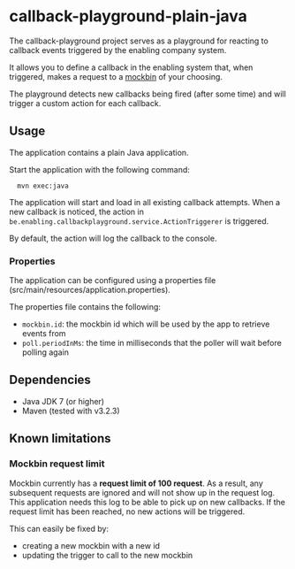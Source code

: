 # callback-playground-plain-java

The callback-playground project serves as a playground for reacting to callback events triggered by the enabling company system.

It allows you to define a callback in the enabling system that, when triggered, makes a request to a [mockbin](http://mockbin.org/) of your choosing.

The playground detects new callbacks being fired (after some time) and will trigger a custom action for each callback.

## Usage

The application contains a plain Java application.

Start the application with the following command:

```
  mvn exec:java
```

The application will start and load in all existing callback attempts. When a new callback is noticed, the action in ```be.enabling.callbackplayground.service.ActionTriggerer``` is triggered.

By default, the action will log the callback to the console.

### Properties

The application can be configured using a properties file (src/main/resources/application.properties).

The properties file contains the following:
- `mockbin.id`: the mockbin id which will be used by the app to retrieve events from
- `poll.periodInMs`: the time in milliseconds that the poller will wait before polling again

## Dependencies

- Java JDK 7 (or higher)
- Maven (tested with v3.2.3)

## Known limitations

### Mockbin request limit

Mockbin currently has a **request limit of 100 request**. As a result, any subsequent requests are ignored and will not show up in the request log. This application needs this log to be able to pick up on new callbacks. If the request limit has been reached, no new actions will be triggered.

This can easily be fixed by:
- creating a new mockbin with a new id
- updating the trigger to call to the new mockbin